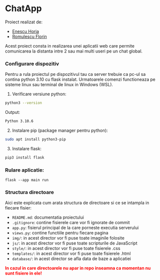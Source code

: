 
# ChatApp

Proiect realizat de:  
 * [Enescu Horia](https://github.com/HoriaTG)
 * [Romulescu Florin](https://github.com/florin-romulescu)

Acest proiect consta in realizarea unei aplicatii web care permite comunicarea la distanta intre 2 sau mai multi useri pe un chat global.

### Configurare dispozitiv

Pentru a rula proiectul pe dispozitivul tau ca server trebuie ca pc-ul sa contina python 3.10 cu flask instalat. Urmatoarele comenzi functioneaza pe sisteme linux sau terminal de linux in Windows (WSL).

1. Verificare versiune python:
```bash
python3 --version
```
Output:
```bash
Python 3.10.6
```

2. Instalare pip (package manager pentru python):
```bash
sudo apt install python3-pip
```

3. Instalare flask:
```bash
pip3 install flask
```

### Rulare aplicatie:

```
flask --app main run
```

### Structura directoare

Aici este explicata cum arata structura de directoare si ce se intampla in fiecare fisier:

- `README.md`: documentatia proiectului
- `.gitignore`: contine fisierele care vor fi ignorate de commit
- `app.py`: fisierul principal de la care porneste executia serverului
- `views.py`: contine functiile pentru fiecare pagina
- `img/`: in acest director vor fi puse toate imaginile folosite
- `js/`: in acest director vor fi puse toate scripturile de JavaScript
- `style/`: in acest director vor fi puse toate fisierele .css
- `templates/`: in acest director vor fi puse toate fisierele .html
- `database/`: in acest director se afla data de baze a aplicatiei

<div style='color:red'><b>In cazul in care directoarele nu apar in repo inseamna ca momentan nu sunt fisiere in ele!</b></div>